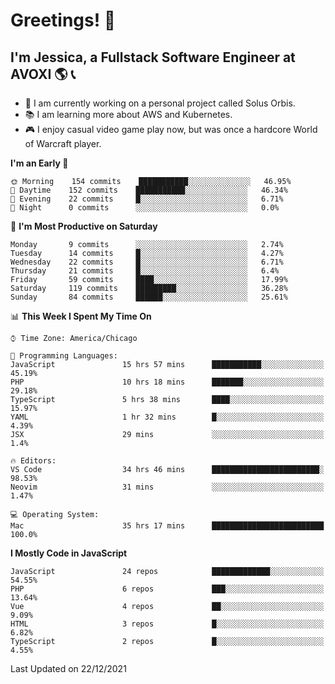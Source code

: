 # Greetings! 🧠

## I'm Jessica, a Fullstack Software Engineer at AVOXI 🌎 📞

- 🌟 I am currently working on a personal project called Solus Orbis.
- 📚 I am learning more about AWS and Kubernetes.
- 🎮 I enjoy casual video game play now, but was once a hardcore World of Warcraft player.

<!--START_SECTION:waka-->
**I'm an Early 🐤** 

```text
🌞 Morning    154 commits    ███████████░░░░░░░░░░░░░░   46.95% 
🌆 Daytime    152 commits    ███████████░░░░░░░░░░░░░░   46.34% 
🌃 Evening    22 commits     █░░░░░░░░░░░░░░░░░░░░░░░░   6.71% 
🌙 Night      0 commits      ░░░░░░░░░░░░░░░░░░░░░░░░░   0.0%

```
📅 **I'm Most Productive on Saturday** 

```text
Monday       9 commits      ░░░░░░░░░░░░░░░░░░░░░░░░░   2.74% 
Tuesday      14 commits     █░░░░░░░░░░░░░░░░░░░░░░░░   4.27% 
Wednesday    22 commits     █░░░░░░░░░░░░░░░░░░░░░░░░   6.71% 
Thursday     21 commits     █░░░░░░░░░░░░░░░░░░░░░░░░   6.4% 
Friday       59 commits     ████░░░░░░░░░░░░░░░░░░░░░   17.99% 
Saturday     119 commits    █████████░░░░░░░░░░░░░░░░   36.28% 
Sunday       84 commits     ██████░░░░░░░░░░░░░░░░░░░   25.61%

```


📊 **This Week I Spent My Time On** 

```text
⌚︎ Time Zone: America/Chicago

💬 Programming Languages: 
JavaScript               15 hrs 57 mins      ███████████░░░░░░░░░░░░░░   45.19% 
PHP                      10 hrs 18 mins      ███████░░░░░░░░░░░░░░░░░░   29.18% 
TypeScript               5 hrs 38 mins       ████░░░░░░░░░░░░░░░░░░░░░   15.97% 
YAML                     1 hr 32 mins        █░░░░░░░░░░░░░░░░░░░░░░░░   4.39% 
JSX                      29 mins             ░░░░░░░░░░░░░░░░░░░░░░░░░   1.4%

🔥 Editors: 
VS Code                  34 hrs 46 mins      ████████████████████████░   98.53% 
Neovim                   31 mins             ░░░░░░░░░░░░░░░░░░░░░░░░░   1.47%

💻 Operating System: 
Mac                      35 hrs 17 mins      █████████████████████████   100.0%

```

**I Mostly Code in JavaScript** 

```text
JavaScript               24 repos            █████████████░░░░░░░░░░░░   54.55% 
PHP                      6 repos             ███░░░░░░░░░░░░░░░░░░░░░░   13.64% 
Vue                      4 repos             ██░░░░░░░░░░░░░░░░░░░░░░░   9.09% 
HTML                     3 repos             █░░░░░░░░░░░░░░░░░░░░░░░░   6.82% 
TypeScript               2 repos             █░░░░░░░░░░░░░░░░░░░░░░░░   4.55%

```



 Last Updated on 22/12/2021
<!--END_SECTION:waka-->

<!--
**jessikuh/jessikuh** is a ✨ _special_ ✨ repository because its `README.md` (this file) appears on your GitHub profile.

Here are some ideas to get you started:

- 🔭 I’m currently working on ...
- 🌱 I’m currently learning ...
- 👯 I’m looking to collaborate on ...
- 🤔 I’m looking for help with ...
- 💬 Ask me about ...
- 📫 How to reach me: ...
- 😄 Pronouns: ...
- ⚡ Fun fact: ...
-->
